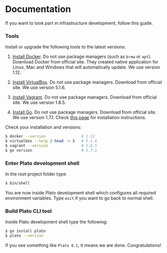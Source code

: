 # Documentation

If you want to took part in infrastructure development, follow this guide. 

### Tools

Install or upgrade the following tools to the latest versions: 

1. [Install Docker](https://www.docker.com/products/docker). Do not use package managers (such
as `brew` or `apt`). Download Docker from official site. They created native application
for Linux, Mac and Windows that will automatically update. We use version 1.12.

2. [Install VirtualBox](https://www.virtualbox.org/wiki/Downloads). Do not use package managers. 
Download from official site. We use version 5.1.6.

3. [Install Vagrant](https://www.vagrantup.com/downloads.html). Do not use package managers.
Download from official site. We use version 1.8.5.

4. [Install Go](https://golang.org/dl/). Do not use package managers. Download from official site.
We use version 1.7.1. Check [this page](https://golang.org/doc/install) for installation instructions. 

Check your installation and versions:

```bash
$ docker --version                # 1.12
$ virtualbox --help | head -n 3   # 5.1.6
$ vagrant --version               # 1.8.5
$ go version                      # 1.7.1    
```

### Enter Plato development shell

In the root project folder type:

```bash
$ bin/shell 
```

You are now inside Plato development shell which configures all required environment variables. 
Type `exit` if you want to go back to normal shell.

### Build Plato CLI tool

Inside Plato development shell type the following:

```bash
$ go install plato
$ plato --version     
```

If you see something like `Plato 0.1`, it means we are done. Congratulations!



